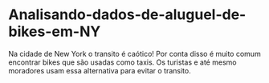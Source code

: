 # Analisando-dados-de-aluguel-de-bikes-em-NY
Na cidade de New York o transito é caótico! Por conta disso é muito comum encontrar bikes que são usadas como taxis. Os turistas e até mesmo moradores usam essa alternativa para evitar o transito.
